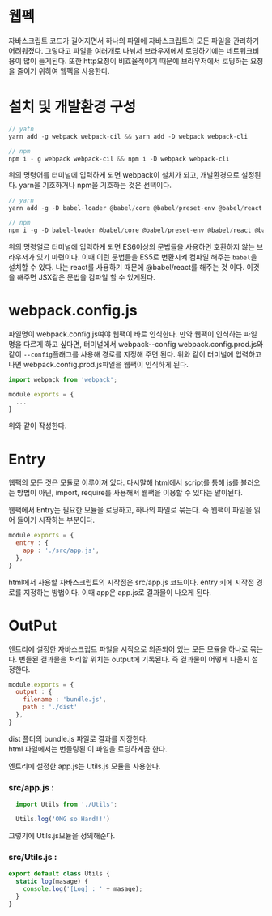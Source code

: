 # 웹펙

자바스크립트 코드가 길어지면서 하나의 파일에 자바스크립트의 모든 파일을 관리하기 어려워졌다. 그렇다고 파일을 여러개로 나눠서 브라우저에서 로딩하기에는 네트워크비용이 많이 들게된다. 또한 http요청이 비효율적이기 때문에 브라우저에서 로딩하는 요청을 줄이기 위하여 웹펙을 사용한다.

# 설치 및 개발환경 구성
```js
// yatn
yarn add -g webpack webpack-cil && yarn add -D webpack webpack-cli

// npm
npm i - g webpack webpack-cil && npm i -D webpack webpack-cli
```
위의 명령어를 터미널에 입력하게 되면 webpack이 설치가 되고, 개발환경으로 설정된다. yarn을 기호하거나 npm을 기호하는 것은 선택이다.

```js
// yarn
yarn add -g -D babel-loader @babel/core @babel/preset-env @babel/react @babel/preset-stage-0

// npm
npm i -g -D babel-loader @babel/core @babel/preset-env @babel/react @babel/preset-stage-0
```
위의 명령얼르 터미널에 입력하게 되면 ES6이상의 문법들을 사용하면 호환하지 않는 브라우저가 있기 마련이다. 이때 이런 문법들을 ES5로 변환시켜 컴파일 해주는 `babel`을 설치할 수 있다. 나는 react를 사용하기 때문에 @babel/react를 해주는 것 이다. 이것을 해주면 JSX같은 문법을 컴파일 할 수 있게된다.

# webpack.config.js
파일명이 webpack.config.js여야 웹팩이 바로 인식한다. 만약 웹팩이 인식하는 파일명을 다르게 하고 싶다면, 터미널에서 webpack--config webpack.config.prod.js와 같이 `--config`플래그를 사용해 경로를 지정해 주면 된다. 위와 같이 터미널에 입력하고 나면 webpack.config.prod.js파일을 웹팩이 인식하게 된다.
``` js
import webpack from 'webpack';

module.exports = {
  ...
}
```
위와 같이 작성한다.

# Entry
웹팩의 모든 것은 모듈로 이루어져 있다. 다시말해 html에서 script를 통해 js를 불러오는 방법이 아닌, import, require를 사용해서 웹팩을 이용할 수 있다는 말이된다. 

웹팩에서 Entry는 필요한 모듈을 로딩하고, 하나의 파일로 묶는다. 즉 웹팩이 파일을 읽어 들이기 시작하는 부분이다.

```js
module.exports = {
  entry : {
    app : './src/app.js',
  },
} 
```
html에서 사용할 자바스크립트의 시작점은 src/app.js 코드이다. entry 키에 시작점 경로를 지정하는 방법이다. 이때 app은 app.js로 결과물이 나오게 된다.

# OutPut
엔트리에 설정한 자바스크립트 파일을 시작으로 의존되어 있는 모든 모듈을 하나로 묶는다. 번들된 결과물을 처리할 위치는 output에 기록된다. 즉 결과물이 어떻게 나올지 설정한다.

```js
module.exports = {
  output : {
    filename : 'bundle.js',
    path : './dist'
  },
}
```
dist 폴더의 bundle.js 파일로 결과를 저장한다.  
html 파일에서는 번들링된 이 파일을 로딩하게끔 한다.

엔트리에 설정한 app.js는 Utils.js 모듈을 사용한다.

### src/app.js : 
```js
  import Utils from './Utils';

  Utils.log('OMG so Hard!!')
```
그렇기에 Utils.js모듈을 정의해준다.

### src/Utils.js :
``` js
export default class Utils {
  static log(masage) {
    console.log('[Log] : ' + masage);
  }
}
```